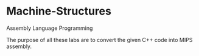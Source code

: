 # Machine-Structures
Assembly Language Programming

The purpose of all these labs are to convert the 
given C++ code into MIPS assembly.

